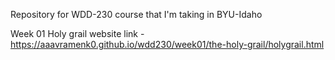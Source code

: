 Repository for WDD-230 course that I'm taking in BYU-Idaho

Week 01 Holy grail website link - https://aaavramenk0.github.io/wdd230/week01/the-holy-grail/holygrail.html
